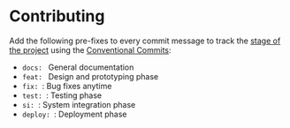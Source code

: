 # Contributing

Add the following pre-fixes to every commit message to track the [stage of the project](schedule.md) using the [Conventional Commits](https://www.conventionalcommits.org/en/v1.0.0/):

- `docs: ` General documentation
- `feat: ` Design and prototyping phase
- `fix: `: Bug fixes anytime
- `test: `: Testing phase
- `si: `: System integration phase
- `deploy: `: Deployment phase
